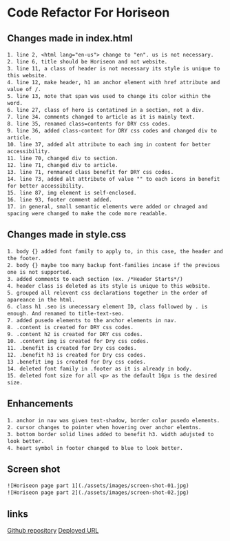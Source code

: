 # Code Refactor For Horiseon
## Changes made in index.html
    1. line 2, <html lang="en-us"> change to "en". us is not necessary.
    2. line 6, title should be Horiseon and not website.
    3. line 11, a class of header is not necessary its style is unique to this website. 
    4. line 12, make header, h1 an anchor element with href attribute and value of /.
    5. line 13, note that span was used to change its color within the word.
    6. line 27, class of hero is contatined in a section, not a div.
    7. line 34. comments changed to article as it is mainly text.
    8. line 35, renamed class=contents for DRY css codes. 
    9. line 36, added class-content for DRY css codes and changed div to article. 
    10. line 37, added alt attribute to each img in content for better accessibility.
    11. line 70, changed div to section. 
    12. line 71, changed div to article.
    13. line 71, renmaned class benefit for DRY css codes. 
    14. line 73, added alt attribute of value "" to each icons in benefit for better accessibility.
    15. line 87, img element is self-enclosed.
    16. line 93, footer comment added.
    17. in general, small semantic elements were added or chnaged and spacing were changed to make the code more readable. 
## Changes made in style.css 
    1. body {} added font family to apply to, in this case, the header and the footer. 
    2. body {} maybe too many backup font-families incase if the previous one is not supported.
    3. added comments to each section (ex. /*Header Starts*/)
    4. header class is deleted as its style is unique to this website. 
    5. grouped all relevent css declarations together in the order of apareance in the html.
    6. class h1 .seo is unecessary element ID, class followed by . is enough. And renamed to title-text-seo.
    7. added pusedo elements to the anchor elements in nav.
    8. .content is created for DRY css codes.
    9. .content h2 is created for DRY css codes.
    10. .content img is created for Dry css codes.
    11. .benefit is created for Dry css codes.
    12. .benefit h3 is created for Dry css codes.
    13 .benefit img is created for Dry css codes. 
    14. deleted font family in .footer as it is already in body. 
    15. deleted font size for all <p> as the default 16px is the desired size.
## Enhancements
    1. anchor in nav was given text-shadow, border color pusedo elements.
    2. cursor changes to pointer when hovering over anchor elemtns.
    3. bottom border solid lines added to benefit h3. width adujsted to look better.
    4. heart symbol in footer changed to blue to look better. 
 
## Screen shot
	![Horiseon page part 1](./assets/images/screen-shot-01.jpg)
    ![Horiseon page part 2](./assets/images/screen-shot-02.jpg)
## links 
[Github repository](https://github.com/mr2447/horiseon-refactor/tree/main/01-challenge-08-15/02-Challenge/Develop)
[Deployed URL](https://mr2447.github.io/horiseon-refactor/)

